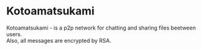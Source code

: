 # Kotoamatsukami 

Kotoamatsukami - is a p2p network for chatting and sharing files beetween users.  
Also, all messages are encrypted by RSA.